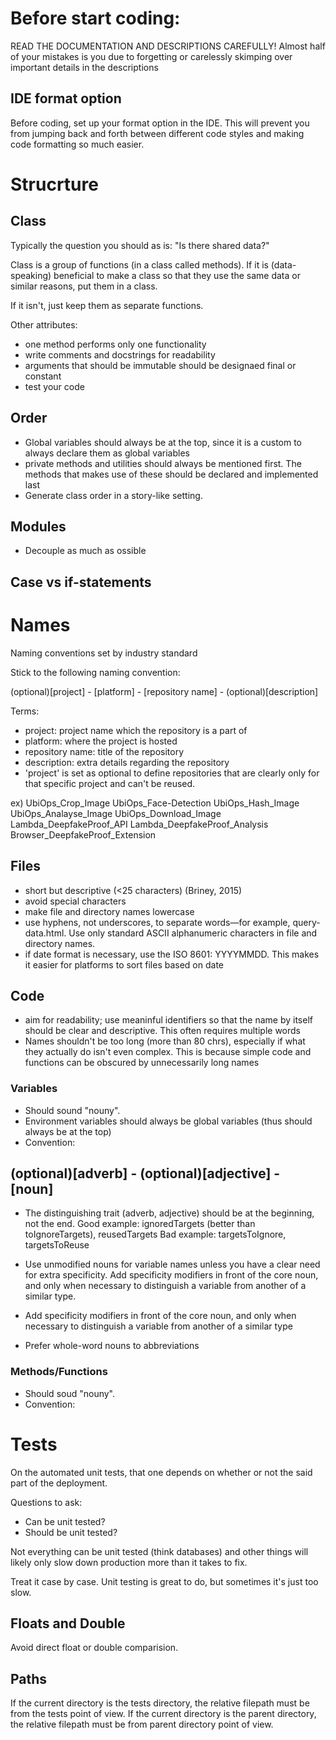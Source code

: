 # Before start coding:
READ THE DOCUMENTATION AND DESCRIPTIONS CAREFULLY! Almost half of your mistakes is you due to forgetting or carelessly skimping
over important details in the descriptions

## IDE format option
Before coding, set up your format option in the IDE. This will prevent you from jumping back and forth between different code styles and making code formatting so much easier.

# Strucrture

## Class
Typically the question you should as is: "Is there shared data?"

Class is a group of functions (in a class called methods). If it is (data-speaking) beneficial to make a class so that they use the same data or similar reasons, put them in a class.

If it isn't, just keep them as separate functions.

Other attributes:
- one method performs only one functionality
- write comments and docstrings for readability
- arguments that should be immutable should be designaed final or constant
- test your code

## Order
- Global variables should always be at the top, since it is a custom to always declare them as global variables
- private methods and utilities should always be mentioned first. The methods that makes use of these should be declared and implemented last
- Generate class order in a story-like setting. 

## Modules
- Decouple as much as ossible

## Case vs if-statements

# Names
Naming conventions set by industry standard

Stick to the following naming convention:

(optional)[project] - [platform] - [repository name] - (optional)[description]

Terms:
- project: project name which the repository is a part of
- platform: where the project is hosted
- repository name: title of the repository
- description: extra details regarding the repository
- 'project' is set as optional to define repositories that are clearly only for that specific project and can't be reused.

ex)
UbiOps_Crop_Image
UbiOps_Face-Detection
UbiOps_Hash_Image
UbiOps_Analayse_Image
UbiOps_Download_Image
Lambda_DeepfakeProof_API
Lambda_DeepfakeProof_Analysis
Browser_DeepfakeProof_Extension

## Files
- short but descriptive (<25 characters) (Briney, 2015)
- avoid special characters
- make file and directory names lowercase
- use hyphens, not underscores, to separate words—for example, query-data.html. Use only standard ASCII alphanumeric characters in file and directory names.
- if date format is necessary, use the ISO 8601: YYYYMMDD. This makes it easier for platforms to sort files based on date

## Code
- aim for readability; use meaninful identifiers so that the name by itself should be clear and descriptive. This often requires multiple words
- Names shouldn't be too long (more than 80 chrs), especially if what they actually do isn't even complex. This is because simple code and functions can be obscured by unnecessarily long names

### Variables
- Should sound "nouny". 
- Environment variables should always be global variables (thus should always be at the top)
- Convention:

(optional)[adverb] - (optional)[adjective] - [noun]
- 
- The distinguishing trait (adverb, adjective) should be at the beginning, not the end.
Good example: ignoredTargets (better than toIgnoreTargets), reusedTargets 
Bad example: targetsToIgnore, targetsToReuse

- Use unmodified nouns for variable names unless you have a clear need for extra specificity. Add specificity modifiers in front of the core noun, and only when necessary to distinguish a variable from another of a similar type.
- Add specificity modifiers in front of the core noun, and only when necessary to distinguish a variable from another of a similar type
- Prefer whole-word nouns to abbreviations

### Methods/Functions
- Should soud "nouny". 
- Convention:

# Tests
On the automated unit tests, that one depends on whether or not the said part of the deployment. 

Questions to ask:
- Can be unit tested?
- Should be unit tested?

Not everything can be unit tested (think databases) and other things will likely only slow down production more than it takes to fix. 

Treat it case by case. Unit testing is great to do, but sometimes it's just too slow.

## Floats and Double
Avoid direct float or double comparision. 

## Paths
If the current directory is the tests directory, the relative filepath must be from the tests point of view.
If the current directory is the parent directory, the relative filepath must be from parent directory point of view.